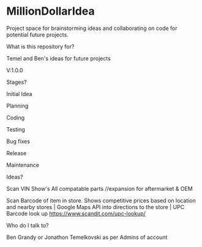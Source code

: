 # MillionDollarIdea
Project space for brainstorming ideas and collaborating on code for potential future projects.

What is this repository for?


Temel and Ben's ideas for future projects

V:1.0.0


Stages?

Initial Idea

Planning

Coding

Testing

Bug fixes

Release

Maintenance


Ideas?

Scan VIN Show's All compatable parts //expansion for aftermarket & OEM

Scan Barcode of item in store. Shows competitive prices based on location and nearby stores | Google Maps API into directions to the store | UPC Barcode look up https://www.scandit.com/upc-lookup/


Who do I talk to?

Ben Grandy or Jonathon Temelkovski as per Admins of account
